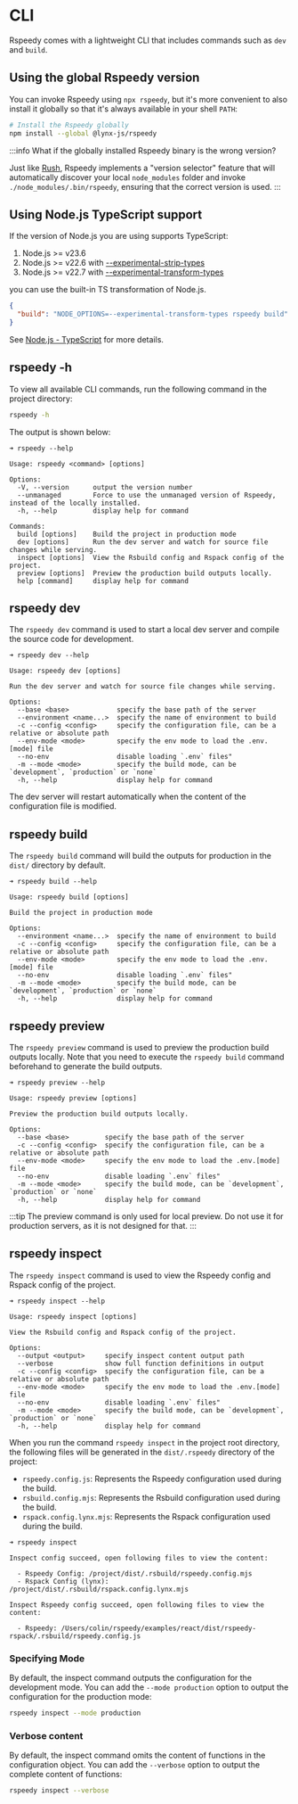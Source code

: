# CLI

Rspeedy comes with a lightweight CLI that includes commands such as `dev` and `build`.

## Using the global Rspeedy version

You can invoke Rspeedy using `npx rspeedy`, but it's more convenient to also install it globally so that it's always available in your shell `PATH`:

```bash
# Install the Rspeedy globally
npm install --global @lynx-js/rspeedy
```

:::info What if the globally installed Rspeedy binary is the wrong version?

Just like [Rush](https://rushstack.io/), Rspeedy implements a "version selector" feature that will automatically discover your local `node_modules` folder and invoke `./node_modules/.bin/rspeedy`, ensuring that the correct version is used.
:::

## Using Node.js TypeScript support

If the version of Node.js you are using supports TypeScript:

1. Node.js >= v23.6
1. Node.js >= v22.6 with [--experimental-strip-types](https://nodejs.org/api/cli.html#--experimental-strip-types)
1. Node.js >= v22.7 with [--experimental-transform-types](https://nodejs.org/api/cli.html#--experimental-transform-types)

you can use the built-in TS transformation of Node.js.

```json title="package.json"
{
  "build": "NODE_OPTIONS=--experimental-transform-types rspeedy build"
}
```

See [Node.js - TypeScript](https://nodejs.org/api/typescript.html) for more details.

## rspeedy -h

To view all available CLI commands, run the following command in the project directory:

```bash
rspeedy -h
```

The output is shown below:

```text
➜ rspeedy --help

Usage: rspeedy <command> [options]

Options:
  -V, --version      output the version number
  --unmanaged        Force to use the unmanaged version of Rspeedy, instead of the locally installed.
  -h, --help         display help for command

Commands:
  build [options]    Build the project in production mode
  dev [options]      Run the dev server and watch for source file changes while serving.
  inspect [options]  View the Rsbuild config and Rspack config of the project.
  preview [options]  Preview the production build outputs locally.
  help [command]     display help for command
```

## rspeedy dev

The `rspeedy dev` command is used to start a local dev server and compile the source code for development.

```text
➜ rspeedy dev --help

Usage: rspeedy dev [options]

Run the dev server and watch for source file changes while serving.

Options:
  --base <base>            specify the base path of the server
  --environment <name...>  specify the name of environment to build
  -c --config <config>     specify the configuration file, can be a relative or absolute path
  --env-mode <mode>        specify the env mode to load the .env.[mode] file
  --no-env                 disable loading `.env` files"
  -m --mode <mode>         specify the build mode, can be `development`, `production` or `none`
  -h, --help               display help for command
```

The dev server will restart automatically when the content of the configuration file is modified.

## rspeedy build

The `rspeedy build` command will build the outputs for production in the `dist/` directory by default.

```text
➜ rspeedy build --help

Usage: rspeedy build [options]

Build the project in production mode

Options:
  --environment <name...>  specify the name of environment to build
  -c --config <config>     specify the configuration file, can be a relative or absolute path
  --env-mode <mode>        specify the env mode to load the .env.[mode] file
  --no-env                 disable loading `.env` files"
  -m --mode <mode>         specify the build mode, can be `development`, `production` or `none`
  -h, --help               display help for command
```

## rspeedy preview

The `rspeedy preview` command is used to preview the production build outputs locally. Note that you need to execute the `rspeedy build` command beforehand to generate the build outputs.

```text
➜ rspeedy preview --help

Usage: rspeedy preview [options]

Preview the production build outputs locally.

Options:
  --base <base>         specify the base path of the server
  -c --config <config>  specify the configuration file, can be a relative or absolute path
  --env-mode <mode>     specify the env mode to load the .env.[mode] file
  --no-env              disable loading `.env` files"
  -m --mode <mode>      specify the build mode, can be `development`, `production` or `none`
  -h, --help            display help for command
```

:::tip
The preview command is only used for local preview. Do not use it for production servers, as it is not designed for that.
:::

## rspeedy inspect

The `rspeedy inspect` command is used to view the Rspeedy config and Rspack config of the project.

```text
➜ rspeedy inspect --help

Usage: rspeedy inspect [options]

View the Rsbuild config and Rspack config of the project.

Options:
  --output <output>     specify inspect content output path
  --verbose             show full function definitions in output
  -c --config <config>  specify the configuration file, can be a relative or absolute path
  --env-mode <mode>     specify the env mode to load the .env.[mode] file
  --no-env              disable loading `.env` files"
  -m --mode <mode>      specify the build mode, can be `development`, `production` or `none`
  -h, --help            display help for command
```

When you run the command `rspeedy inspect` in the project root directory, the following files will be generated in the `dist/.rspeedy` directory of the project:

- `rspeedy.config.js`: Represents the Rspeedy configuration used during the build.
- `rsbuild.config.mjs`: Represents the Rsbuild configuration used during the build.
- `rspack.config.lynx.mjs`: Represents the Rspack configuration used during the build.

```text
➜ rspeedy inspect

Inspect config succeed, open following files to view the content:

  - Rspeedy Config: /project/dist/.rsbuild/rspeedy.config.mjs
  - Rspack Config (lynx): /project/dist/.rsbuild/rspack.config.lynx.mjs

Inspect Rspeedy config succeed, open following files to view the content:

  - Rspeedy: /Users/colin/rspeedy/examples/react/dist/rspeedy-rspack/.rsbuild/rspeedy.config.js
```

### Specifying Mode

By default, the inspect command outputs the configuration for the development mode. You can add the `--mode production` option to output the configuration for the production mode:

```bash
rspeedy inspect --mode production
```

### Verbose content

By default, the inspect command omits the content of functions in the configuration object. You can add the `--verbose` option to output the complete content of functions:

```bash
rspeedy inspect --verbose
```
